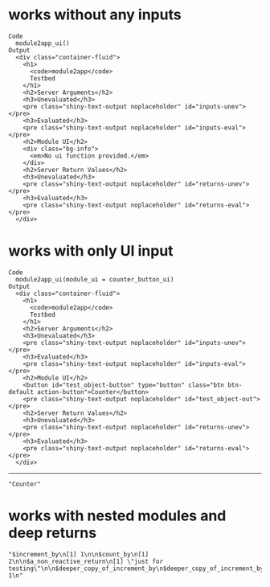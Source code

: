 # works without any inputs

    Code
      module2app_ui()
    Output
      <div class="container-fluid">
        <h1>
          <code>module2app</code>
          Testbed
        </h1>
        <h2>Server Arguments</h2>
        <h3>Unevaluated</h3>
        <pre class="shiny-text-output noplaceholder" id="inputs-unev"></pre>
        <h3>Evaluated</h3>
        <pre class="shiny-text-output noplaceholder" id="inputs-eval"></pre>
        <h2>Module UI</h2>
        <div class="bg-info">
          <em>No ui function provided.</em>
        </div>
        <h2>Server Return Values</h2>
        <h3>Unevaluated</h3>
        <pre class="shiny-text-output noplaceholder" id="returns-unev"></pre>
        <h3>Evaluated</h3>
        <pre class="shiny-text-output noplaceholder" id="returns-eval"></pre>
      </div>

# works with only UI input

    Code
      module2app_ui(module_ui = counter_button_ui)
    Output
      <div class="container-fluid">
        <h1>
          <code>module2app</code>
          Testbed
        </h1>
        <h2>Server Arguments</h2>
        <h3>Unevaluated</h3>
        <pre class="shiny-text-output noplaceholder" id="inputs-unev"></pre>
        <h3>Evaluated</h3>
        <pre class="shiny-text-output noplaceholder" id="inputs-eval"></pre>
        <h2>Module UI</h2>
        <button id="test_object-button" type="button" class="btn btn-default action-button">Counter</button>
        <pre class="shiny-text-output noplaceholder" id="test_object-out"></pre>
        <h2>Server Return Values</h2>
        <h3>Unevaluated</h3>
        <pre class="shiny-text-output noplaceholder" id="returns-unev"></pre>
        <h3>Evaluated</h3>
        <pre class="shiny-text-output noplaceholder" id="returns-eval"></pre>
      </div>

---

    "Counter"

# works with nested modules and deep returns

    "$increment_by\n[1] 1\n\n$count_by\n[1] 2\n\n$a_non_reactive_return\n[1] \"just for testing\"\n\n$deeper_copy_of_increment_by\n$deeper_copy_of_increment_by$increment_by\n[1] 1\n"

